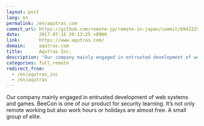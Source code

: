 ```yaml
---
layout: post
lang: en
permalink: /en/aqutras_com
commit_url: https://github.com/remote-jp/remote-in-japan/commit/b942229603eca4aa9bfad4db61751aeb62c4b345
date:       2017-07-15 20:13:25 +0900
link:       https://www.aqutras.com/
domain:     aqutras.com
title:      Aqutras Inc.
description: 'Our company mainly engaged in entrusted development of web systems and games. BeeCon is one of our product for security learning. It’s not only remote working but also work hours or holidays are almost free. A small group of elite.'
categories: full_remote
redirect_from:
  - /en/aqutras_inc
  - /en/aqutras
---
```


<p>Our company mainly engaged in entrusted development of web systems and games. BeeCon is one of our product for security learning. It’s not only remote working but also work hours or holidays are almost free. A small group of elite.</p>
